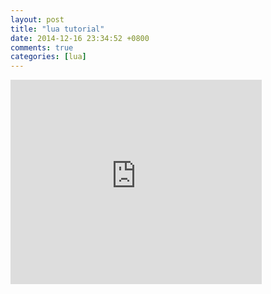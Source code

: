 ```yaml
---
layout: post
title: "lua tutorial"
date: 2014-12-16 23:34:52 +0800
comments: true
categories: [lua]
---
```


<iframe src="https://onedrive.live.com/embed?cid=DABFBDF91EE62075&resid=DABFBDF91EE62075%212133&authkey=ACSTWl1GIzIC9IE&em=2" width="402" height="327" frameborder="0" scrolling="no"></iframe>
